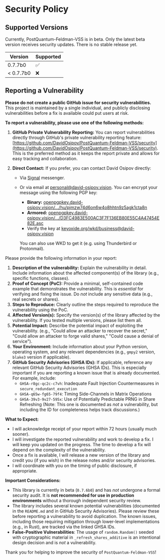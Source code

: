# Security Policy

## Supported Versions

Currently, PostQuantum-Feldman-VSS is in beta. Only the latest beta version receives security updates. There is no stable release yet.

| Version    | Supported          |
| ---------- | ------------------ |
| 0.7.7b0   | :white_check_mark: |
| < 0.7.7b0 | :x:                |

## Reporting a Vulnerability

**Please do not create a public GitHub issue for security vulnerabilities.** This project is maintained by a single individual, and publicly disclosing vulnerabilities before a fix is available could put users at risk.

**To report a vulnerability, please use one of the following methods:**

1.  **GitHub Private Vulnerability Reporting:**  You can report vulnerabilities directly through GitHub's private vulnerability reporting feature:  [https://github.com/DavidOsipov/PostQuantum-Feldman-VSS/security](https://github.com/DavidOsipov/PostQuantum-Feldman-VSS/security).  This is the preferred method as it keeps the report private and allows for easy tracking and collaboration.

2.  **Direct Contact:** If you prefer, you can contact David Osipov directly:
    *   Via [Signal](https://signal.me/#eu/d68l1UjrWlGVRzbfkVM1bvQMNqCqiae9GM86P_af8ZK2o5E5YSNKbL4MyM9y-2WH) messenger.
    *   Or via email at [personal@david-osipov.vision](mailto:personal@david-osipov.vision). You can encrypt your message using the following PGP key:

        *   **Binary:** [openpgpkey.david-osipov.vision/.../hu/pjmzw74d6on6w4o8hhtn9z5agk1cta8n](https://openpgpkey.david-osipov.vision/.well-known/openpgpkey/david-osipov.vision/hu/pjmzw74d6on6w4o8hhtn9z5agk1cta8n)
        *   **Armored:** [openpgpkey.david-osipov.vision/.../D3FC4983E500AC3F7F136EB80E55C4A47454E82E.asc](https://openpgpkey.david-osipov.vision/.well-known/openpgpkey/david-osipov.vision/D3FC4983E500AC3F7F136EB80E55C4A47454E82E.asc)
        *   Verify the key at [keyoxide.org/wkd/business@david-osipov.vision](https://keyoxide.org/wkd/business@david-osipov.vision)

        You can also use WKD to get it (e.g. using Thunderbird or Protonmail).

Please provide the following information in your report:

1.  **Description of the vulnerability:** Explain the vulnerability in detail. Include information about the affected component(s) of the library (e.g., specific functions, classes).
2.  **Proof of Concept (PoC):** Provide a minimal, self-contained code example that demonstrates the vulnerability. This is *essential* for verifying and fixing the issue. Do *not* include any sensitive data (e.g., real secrets or shares).
3.  **Steps to Reproduce:** Clearly outline the steps required to reproduce the vulnerability using the PoC.
4.  **Affected Version(s):** Specify the version(s) of the library affected by the vulnerability. If you tested multiple versions, please list them all.
5.  **Potential Impact:** Describe the potential impact of exploiting the vulnerability. (e.g., "Could allow an attacker to recover the secret," "Could allow an attacker to forge valid shares," "Could cause a denial of service").
6.  **Your Environment:** Include information about your Python version, operating system, and any relevant dependencies (e.g., `gmpy2` version, `blake3` version if applicable).
7.  **GitHub Security Advisories (GHSA IDs):** If applicable, reference any relevant GitHub Security Advisories (GHSA IDs). This is especially important if you are reporting a known issue that is already documented. For example, include:
    *   `GHSA-r8gc-qc2c-c7vh`: Inadequate Fault Injection Countermeasures in `secure_redundant_execution`
    *   `GHSA-q65w-fg65-79f4`: Timing Side-Channels in Matrix Operations
    *   `GHSA-39v3-9v27-595x`: Use of Potentially Predictable PRNG in Share Refreshing (Note: This one is documented as *not* a vulnerability, but including the ID for completeness helps track discussions.)

**What to Expect:**

*   I will acknowledge receipt of your report within 72 hours (usually much sooner).
*   I will investigate the reported vulnerability and work to develop a fix. I will keep you updated on the progress. The time to develop a fix will depend on the complexity of the vulnerability.
*   Once a fix is available, I will release a new version of the library and credit you (if you wish) in the release notes and/or security advisories.
*   I will coordinate with you on the timing of public disclosure, if appropriate.

**Important Considerations:**

*   This library is currently in beta (`0.7.6b0`) and has *not* undergone a formal security audit. It is **not recommended for use in production environments** without a thorough independent security review.
*   The library includes several known potential vulnerabilities (documented in the `README.md` and in GitHub Security Advisories). Please review these before reporting a vulnerability to avoid duplication. The known issues, including those requiring mitigation through lower-level implementations (e.g., in Rust), are tracked via the linked GHSA IDs.
* **False-Positive Vulnerabilities**: The usage of `random.Random()` seeded with cryptographic material in `_refresh_shares_additive` is an intentional design decision and is *not* a vulnerability.

Thank you for helping to improve the security of `PostQuantum-Feldman-VSS`!
